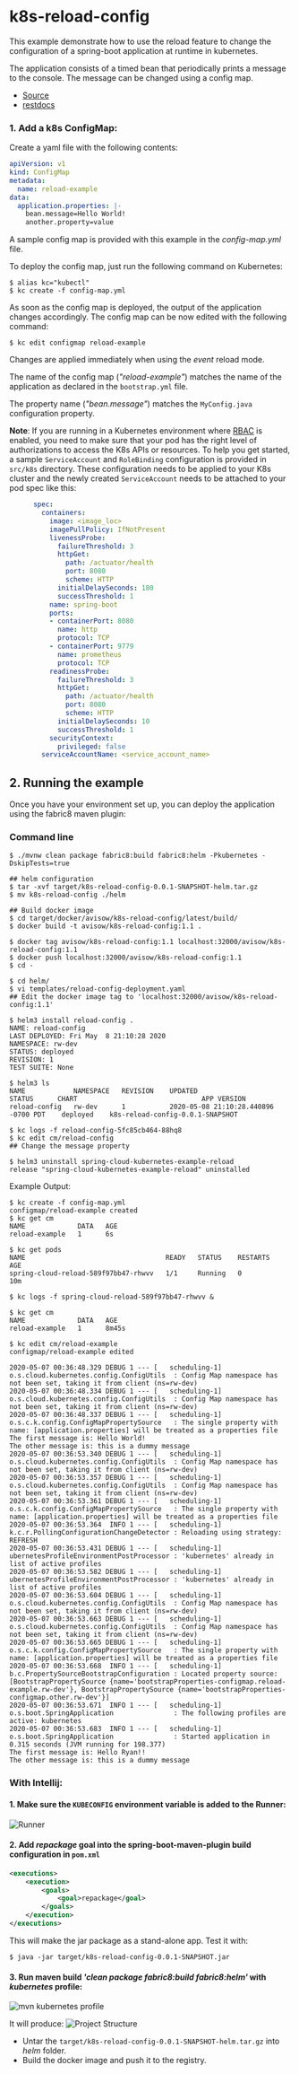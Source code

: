 # k8s-reload-config
This example demonstrate how to use the reload feature to change the configuration of a spring-boot application at runtime in kubernetes.

The application consists of a timed bean that periodically prints a message to the console. 
The message can be changed using a config map.

* [Source](https://github.com/spring-cloud/spring-cloud-kubernetes/tree/master/spring-cloud-kubernetes-examples/kubernetes-reload-example)
* [restdocs](https://docs.spring.io/spring-restdocs/docs/current/reference/html5/)


### 1. Add a k8s ConfigMap: 

Create a yaml file with the following contents:

```yml
apiVersion: v1
kind: ConfigMap
metadata:
  name: reload-example
data:
  application.properties: |-
    bean.message=Hello World!
    another.property=value
```

A sample config map is provided with this example in the *config-map.yml* file.

To deploy the config map, just run the following command on Kubernetes:

``` shell script
$ alias kc="kubectl"
$ kc create -f config-map.yml
```

As soon as the config map is deployed, the output of the application changes accordingly.
The config map can be now edited with the following command:

```
$ kc edit configmap reload-example
```

Changes are applied immediately when using the *event* reload mode.

The name of the config map (*"reload-example"*) matches the name of the application as declared in the `bootstrap.yml` file.

The property name (*"bean.message"*) matches the `MyConfig.java` configuration property.

**Note**: If you are running in a Kubernetes environment where [RBAC](https://kubernetes.io/docs/reference/access-authn-authz/rbac/) is enabled, you need to make sure that your pod has the right level of authorizations to access the K8s APIs or resources.
 To help you get started, a sample `ServiceAccount` and `RoleBinding` configuration is provided in `src/k8s` directory. These configuration needs to be applied to your K8s cluster and the newly created `ServiceAccount` needs to be attached to your pod spec like this:

```yml
      spec:
        containers:
          image: <image_loc>
          imagePullPolicy: IfNotPresent
          livenessProbe:
            failureThreshold: 3
            httpGet:
              path: /actuator/health
              port: 8080
              scheme: HTTP
            initialDelaySeconds: 180
            successThreshold: 1
          name: spring-boot
          ports:
          - containerPort: 8080
            name: http
            protocol: TCP
          - containerPort: 9779
            name: prometheus
            protocol: TCP
          readinessProbe:
            failureThreshold: 3
            httpGet:
              path: /actuator/health
              port: 8080
              scheme: HTTP
            initialDelaySeconds: 10
            successThreshold: 1
          securityContext:
            privileged: false
        serviceAccountName: <service_account_name>
```

## 2. Running the example
Once you have your environment set up, you can deploy the application using the fabric8 maven plugin:

### Command line
``` shell script
$ ./mvnw clean package fabric8:build fabric8:helm -Pkubernetes -DskipTests=true

## helm configuration
$ tar -xvf target/k8s-reload-config-0.0.1-SNAPSHOT-helm.tar.gz
$ mv k8s-reload-config ./helm

## Build docker image
$ cd target/docker/avisow/k8s-reload-config/latest/build/
$ docker build -t avisow/k8s-reload-config:1.1 .

$ docker tag avisow/k8s-reload-config:1.1 localhost:32000/avisow/k8s-reload-config:1.1
$ docker push localhost:32000/avisow/k8s-reload-config:1.1
$ cd -

$ cd helm/
$ vi templates/reload-config-deployment.yaml
## Edit the docker image tag to 'localhost:32000/avisow/k8s-reload-config:1.1'

$ helm3 install reload-config .
NAME: reload-config
LAST DEPLOYED: Fri May  8 21:10:28 2020
NAMESPACE: rw-dev
STATUS: deployed
REVISION: 1
TEST SUITE: None

$ helm3 ls
NAME         	NAMESPACE	REVISION	UPDATED                             	STATUS  	CHART                           	APP VERSION
reload-config	rw-dev   	1       	2020-05-08 21:10:28.440896 -0700 PDT	deployed	k8s-reload-config-0.0.1-SNAPSHOT	           

$ kc logs -f reload-config-5fc85cb464-88hq8
$ kc edit cm/reload-config
## Change the message property

$ helm3 uninstall spring-cloud-kubernetes-example-reload
release "spring-cloud-kubernetes-example-reload" uninstalled
```

Example Output:
```shell script
$ kc create -f config-map.yml 
configmap/reload-example created
$ kc get cm
NAME             DATA   AGE
reload-example   1      6s

$ kc get pods
NAME                                   READY   STATUS    RESTARTS   AGE
spring-cloud-reload-589f97bb47-rhwvv   1/1     Running   0          10m

$ kc logs -f spring-cloud-reload-589f97bb47-rhwvv &
   
$ kc get cm
NAME             DATA   AGE
reload-example   1      8m45s

$ kc edit cm/reload-example
configmap/reload-example edited

2020-05-07 00:36:48.329 DEBUG 1 --- [   scheduling-1] o.s.cloud.kubernetes.config.ConfigUtils  : Config Map namespace has not been set, taking it from client (ns=rw-dev)
2020-05-07 00:36:48.334 DEBUG 1 --- [   scheduling-1] o.s.cloud.kubernetes.config.ConfigUtils  : Config Map namespace has not been set, taking it from client (ns=rw-dev)
2020-05-07 00:36:48.337 DEBUG 1 --- [   scheduling-1] o.s.c.k.config.ConfigMapPropertySource   : The single property with name: [application.properties] will be treated as a properties file
The first message is: Hello World!
The other message is: this is a dummy message
2020-05-07 00:36:53.340 DEBUG 1 --- [   scheduling-1] o.s.cloud.kubernetes.config.ConfigUtils  : Config Map namespace has not been set, taking it from client (ns=rw-dev)
2020-05-07 00:36:53.357 DEBUG 1 --- [   scheduling-1] o.s.cloud.kubernetes.config.ConfigUtils  : Config Map namespace has not been set, taking it from client (ns=rw-dev)
2020-05-07 00:36:53.361 DEBUG 1 --- [   scheduling-1] o.s.c.k.config.ConfigMapPropertySource   : The single property with name: [application.properties] will be treated as a properties file
2020-05-07 00:36:53.364  INFO 1 --- [   scheduling-1] k.c.r.PollingConfigurationChangeDetector : Reloading using strategy: REFRESH
2020-05-07 00:36:53.431 DEBUG 1 --- [   scheduling-1] ubernetesProfileEnvironmentPostProcessor : 'kubernetes' already in list of active profiles
2020-05-07 00:36:53.582 DEBUG 1 --- [   scheduling-1] ubernetesProfileEnvironmentPostProcessor : 'kubernetes' already in list of active profiles
2020-05-07 00:36:53.604 DEBUG 1 --- [   scheduling-1] o.s.cloud.kubernetes.config.ConfigUtils  : Config Map namespace has not been set, taking it from client (ns=rw-dev)
2020-05-07 00:36:53.663 DEBUG 1 --- [   scheduling-1] o.s.cloud.kubernetes.config.ConfigUtils  : Config Map namespace has not been set, taking it from client (ns=rw-dev)
2020-05-07 00:36:53.665 DEBUG 1 --- [   scheduling-1] o.s.c.k.config.ConfigMapPropertySource   : The single property with name: [application.properties] will be treated as a properties file
2020-05-07 00:36:53.668  INFO 1 --- [   scheduling-1] b.c.PropertySourceBootstrapConfiguration : Located property source: [BootstrapPropertySource {name='bootstrapProperties-configmap.reload-example.rw-dev'}, BootstrapPropertySource {name='bootstrapProperties-configmap.other.rw-dev'}]
2020-05-07 00:36:53.671  INFO 1 --- [   scheduling-1] o.s.boot.SpringApplication               : The following profiles are active: kubernetes
2020-05-07 00:36:53.683  INFO 1 --- [   scheduling-1] o.s.boot.SpringApplication               : Started application in 0.315 seconds (JVM running for 198.377)
The first message is: Hello Ryan!!
The other message is: this is a dummy message

```

### With Intellij:

#### 1. Make sure the `KUBECONFIG` environment variable is added to the Runner:
![Runner](images/KUBECONFIG.jpg)

#### 2. Add *repackage* goal into the __spring-boot-maven-plugin__ build configuration in `pom.xml`
```xml
<executions>
    <execution>
        <goals>
            <goal>repackage</goal>
        </goals>
    </execution>
</executions>
```

This will make the jar package as a stand-alone app. Test it with:
``` shell script
$ java -jar target/k8s-reload-config-0.0.1-SNAPSHOT.jar
```

#### 3. Run maven build *'clean package fabric8:build fabric8:helm'* with *kubernetes* profile:
![mvn kubernetes profile](images/kubernetes-mvn-profile.jpg)

It will produce:
![Project Structure](images/ProjectStructure.jpg)

* Untar the `target/k8s-reload-config-0.0.1-SNAPSHOT-helm.tar.gz` into *helm* folder.
* Build the docker image and push it to the registry.
